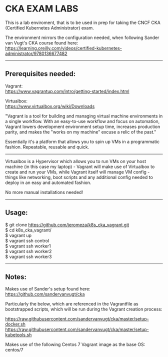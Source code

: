 # CKA EXAM LABS

This is a lab enviroment, that is to be used in prep for taking the CNCF CKA (Certified Kubernetes Administrator) exam.

The environment mirrors the configuration needed, when following Sander van Vugt's CKA course found here:
https://learning.oreilly.com/videos/certified-kubernetes-administrator/9780136677482

-------------------------
Prerequisites needed:
-------------------------
Vagrant:  
https://www.vagrantup.com/intro/getting-started/index.html

Virtualbox:  
https://www.virtualbox.org/wiki/Downloads  
  
"Vagrant is a tool for building and managing virtual machine environments in a single workflow. With an easy-to-use workflow and focus on automation, Vagrant lowers development environment setup time, increases production parity, and makes the "works on my machine" excuse a relic of the past."

Essentially it's a platform that allows you to spin up VMs in a programmatic fashion. Repeatable, reusable and quick.

---

Virtualbox is a Hypervisor which allows you to run VMs on your host machine (in this case my laptop) - Vagrant will make use of Virtualbox to create and run your VMs, while Vagrant itself will manage VM config - things like networking, boot scripts and any additional config needed to deploy in an easy and automated fashion.

No more manual installations needed!  

-------------------------
Usage:
-------------------------
$ git clone https://github.com/jeromeza/k8s_cka_vagrant.git  
$ cd k8s_cka_vagrant/  
$ vagrant up    
$ vagrant ssh control   
$ vagrant ssh worker1  
$ vagrant ssh worker2  
$ vagrant ssh worker3  

-------------------------
Notes:
-------------------------
Makes use of Sander's setup found here:
https://github.com/sandervanvugt/cka

Particularly the below, which are referenced in the Vagrantfile as bootstrapped scripts, which will be run during the Vagrant creation process:

https://raw.githubusercontent.com/sandervanvugt/cka/master/setup-docker.sh
https://raw.githubusercontent.com/sandervanvugt/cka/master/setup-kubetools.sh

Makes use of the following Centos 7 Vagrant image as the base OS:  
centos/7
